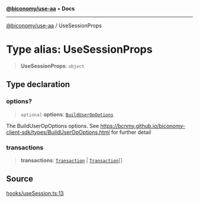 [**@biconomy/use-aa**](../README.md) • **Docs**

***

[@biconomy/use-aa](../globals.md) / UseSessionProps

# Type alias: UseSessionProps

> **UseSessionProps**: `object`

## Type declaration

### options?

> `optional` **options**: [`BuildUserOpOptions`](BuildUserOpOptions.md)

The BuildUserOpOptions options. See https://bcnmy.github.io/biconomy-client-sdk/types/BuildUserOpOptions.html for further detail

### transactions

> **transactions**: [`Transaction`](Transaction.md) \| [`Transaction`](Transaction.md)[]

## Source

[hooks/useSession.ts:13](https://github.com/bcnmy/useAA/blob/main/src/hooks/useSession.ts#L13)
